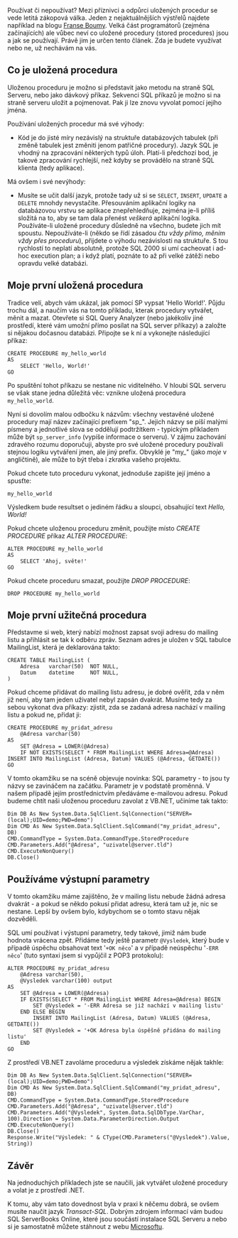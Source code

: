 <!-- dcterms:identifier = aspnetcz#15 -->
<!-- dcterms:title = Základy použití uložených procedur v .NET -->
<!-- dcterms:abstract = Používat či nepoužívat? Mezi příznivci a odpůrci uložených procedur se vede letitá zákopová válka. Velká část programátorů (zejména začínajících) ale vůbec neví co uložené procedury (stored procedures) jsou a jak se používají. Právě jim je určen tento článek. Zda je budete využívat nebo ne, už nechávám na vás. -->
<!-- np9:categoryId = 1 -->
<!-- x4w:category = Tipy, triky -->
<!-- np9:authorId = 1 -->
<!-- np9:authorEmail = michal.valasek@altairis.cz -->
<!-- dcterms:creator = Michal Altair Valášek -->
<!-- dcterms:created = 2005-01-22T00:17:23.627+01:00 -->
<!-- dcterms:dateAccepted = 2005-01-22T00:17:23.627+01:00 -->

Používat či nepoužívat? Mezi příznivci a odpůrci uložených procedur se vede letitá zákopová válka. Jeden z nejaktuálnějších výstřelů najdete například na blogu [Franse Boumy](http://weblogs.asp.net/fbouma/archive/2003/11/18/38178.aspx). Velká část programátorů (zejména začínajících) ale vůbec neví co uložené procedury (stored procedures) jsou a jak se používají. Právě jim je určen tento článek. Zda je budete využívat nebo ne, už nechávám na vás.

## Co je uložená procedura

Uloženou proceduru je možno si představit jako metodu na straně SQL Serveru, nebo jako dávkový příkaz. Sekvenci SQL příkazů je možno si na straně serveru uložit a pojmenovat. Pak ji lze znovu vyvolat pomocí jejího jména.

Používání uložených procedur má své výhody:

*   Kód je do jisté míry nezávislý na struktuře databázových tabulek (při změně tabulek jest změniti jenom patřičné procedury). 
Jazyk SQL je vhodný na zpracování některých typů úloh. 
Platí-li předchozí bod, je takové zpracování rychlejší, než kdyby se provádělo na straně SQL klienta (tedy aplikace).

Má ovšem i své nevýhody:

*   Musíte se učit další jazyk, protože tady už si se `SELECT`, `INSERT`, `UPDATE` a `DELETE` mnohdy nevystačíte. 
Přesouváním aplikační logiky na databázovou vrstvu se aplikace znepřehledňuje, zejména je-li příliš složitá na to, aby se tam dala přenést *veškerá* aplikační logika. 
Používáte-li uložené procedury důsledně na všechno, budete jich mít spoustu. Nepoužíváte-li (někdo se řídí zásadou *čtu vždy přímo, měním vždy přes proceduru*), přijdete o výhodu nezávislosti na struktuře. 
S tou rychlostí to neplatí absolutně, protože SQL 2000 si umí cacheovat i ad-hoc execution plan; a i když platí, poznáte to až při velké zátěži nebo opravdu velké databázi.

## Moje první uložená procedura

Tradice velí, abych vám ukázal, jak pomocí SP vypsat 'Hello World!'. Půjdu trochu dál, a naučím vás na tomto příkladu, kterak procedury vytvářet, měnit a mazat. Otevřete si SQL Query Analyzer (nebo jakékoliv jiné prostředí, které vám umožní přímo posílat na SQL server příkazy) a založte si nějakou dočasnou databázi. Připojte se k ní a vykonejte následující příkaz:

    CREATE PROCEDURE my_hello_world
    AS
        SELECT 'Hello, World!'
    GO

Po spuštění tohot příkazu se nestane nic viditelného. V hloubi SQL serveru se však stane jedna důležitá věc: vznikne uložená procedura `my_hello_world`.

Nyní si dovolím malou odbočku k názvům: všechny vestavěné uložené procedury mají název začínající prefixem "sp_". Jejich názvy se píší malými písmeny a jednotlivé slova se oddělují podtržítkem - typickým příkladem může být `sp_server_info` (vypíše informace o serveru). V zájmu zachování zdravého rozumu doporučuji, abyste pro své uložené procedury používali stejnou logiku vytváření jmen, ale jiný prefix. Obvyklé je "my_" (jako *moje* v angličtině), ale může to být třeba i zkratka vašeho projektu.

Pokud chcete tuto proceduru vykonat, jednoduše zapište její jméno a spusťte:

    my_hello_world

Výsledkem bude resultset o jediném řádku a sloupci, obsahující text *Hello, World!*

Pokud chcete uloženou proceduru změnit, použijte místo *CREATE PROCEDURE* příkaz *ALTER PROCEDURE*:

    ALTER PROCEDURE my_hello_world
    AS
        SELECT 'Ahoj, světe!'
    GO

Pokud chcete proceduru smazat, použijte *DROP PROCEDURE*:

    DROP PROCEDURE my_hello_world

## Moje první užitečná procedura

Představme si web, který nabízí možnost zapsat svoji adresu do mailing listu a přihlásit se tak k odběru zpráv. Seznam adres je uložen v SQL tabulce MailingList, která je deklarována takto:

    CREATE TABLE MailingList (
        Adresa   varchar(50)  NOT NULL,
        Datum    datetime     NOT NULL,
    )

Pokud chceme přidávat do mailing listu adresu, je dobré ověřit, zda v něm již není, aby tam jeden uživatel nebyl zapsán dvakrát. Musíme tedy za sebou vykonat dva příkazy: zjistit, zda se zadaná adresa nachází v mailing listu a pokud ne, přidat ji:

    CREATE PROCEDURE my_pridat_adresu
        @Adresa varchar(50)
    AS
        SET @Adresa = LOWER(@Adresa)
        IF NOT EXISTS(SELECT * FROM MailingList WHERE Adresa=@Adresa) INSERT INTO MailingList (Adresa, Datum) VALUES (@Adresa, GETDATE())
    GO

V tomto okamžiku se na scéně objevuje novinka: SQL parametry - to jsou ty názvy se zavináčem na začátku. Parametr je v podstatě proměnná. V našem případě jejím prostřednictvím předáváme e-mailovou adresu. Pokud budeme chtít naši uloženou proceduru zavolat z VB.NET, učiníme tak takto:

    Dim DB As New System.Data.SqlClient.SqlConnection("SERVER=(local);UID=demo;PWD=demo")
    Dim CMD As New System.Data.SqlClient.SqlCommand("my_pridat_adresu", DB)
    CMD.CommandType = System.Data.CommandType.StoredProcedure
    CMD.Parameters.Add("@Adresa", "uzivatel@server.tld")
    CMD.ExecuteNonQuery()
    DB.Close()

## Používáme výstupní parametry

V tomto okamžiku máme zajištěno, že v mailing listu nebude žádná adresa dvakrát - a pokud se někdo pokusí přidat adresu, která tam už je, nic se nestane. Lepší by ovšem bylo, kdybychom se o tomto stavu nějak dozvěděli.

SQL umí používat i výstupní parametry, tedy takové, jimiž nám bude hodnota vrácena zpět. Přidáme tedy ještě parametr `@Vysledek`, který bude v případě úspěchu obsahovat text '`+OK něco`' a v případě neúspěchu '`-ERR něco`' (tuto syntaxi jsem si vypůjčil z POP3 protokolu):

    ALTER PROCEDURE my_pridat_adresu
        @Adresa varchar(50),
        @Vysledek varchar(100) output
    AS
        SET @Adresa = LOWER(@Adresa)
        IF EXISTS(SELECT * FROM MailingList WHERE Adresa=@Adresa) BEGIN
            SET @Vysledek = '-ERR Adresa se již nachází v mailing listu'
        END ELSE BEGIN
            INSERT INTO MailingList (Adresa, Datum) VALUES (@Adresa, GETDATE())
            SET @Vysledek = '+OK Adresa byla úspěšně přidána do mailing listu'
        END
    GO

Z prostředí VB.NET zavoláme proceduru a výsledek získáme nějak takhle:

    Dim DB As New System.Data.SqlClient.SqlConnection("SERVER=(local);UID=demo;PWD=demo")
    Dim CMD As New System.Data.SqlClient.SqlCommand("my_pridat_adresu", DB)
    CMD.CommandType = System.Data.CommandType.StoredProcedure
    CMD.Parameters.Add("@Adresa", "uzivatel@server.tld")
    CMD.Parameters.Add("@Vysledek", System.Data.SqlDbType.VarChar, 100).Direction = System.Data.ParameterDirection.Output
    CMD.ExecuteNonQuery()
    DB.Close()
    Response.Write("Výsledek: " & CType(CMD.Parameters("@Vysledek").Value, String))

## Závěr

Na jednoduchých příkladech jste se naučili, jak vytvářet uložené procedury a volat je z prostředí .NET.

K tomu, aby vám tato dovednost byla v praxi k něčemu dobrá, se ovšem musíte naučit jazyk *Transact-SQL*. Dobrým zdrojem informací vám budou SQL ServerBooks Online, které jsou součástí instalace SQL Serveru a nebo si je samostatně můžete stáhnout z webu [Microsoftu](http://www.microsoft.com/sql/techinfo/productdoc/2000/books.asp).
